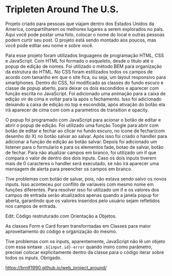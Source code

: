 # Tripleten Around The U.S.

Projeto criado para pessoas que viajam dentro dos Estados Unidos da America, compartilharem os melhores lugares a serem explorados no país.
Aqui você pode postar uma foto, colocar o nome do local e outras pessoas podem curtir seu post.
O projeto está sendo montado aos poucos, mas você pode editar seu nome e sobre você.

Para esse projeto foram utilizados linguagens de programação HTML, CSS e JavaScript.
Com HTML foi formado o esqueleto, desde o titulo até o popup de edição de nomes. Foi utilizado o método BEM para organização da estrutura do HTML.
No CSS foram estilizados todos os campos de acordo com tamanho em que o site fica, ou seja, um layout responsivo para smartphones. Dentro do CSS, foi modificado as classes do fundo escuro e classe de popup aberto, para deixar os dois escondidos e aparecer com função escrita no JavaScript. Foi adicionado uma animação para a caixa de edição vir de cima e voltar para la após o fechamento. Isso foi adicionado deixando a caixa de edição no top e escondida, após ativação do botão ela irá aparecer de cima com com a parametros de transition e opacity.

O popup foi programado com JavaScript para acionar o botão de editar e abrir o popup de edição. Foi utilizado uma função Toogle para abrir com botão de editar e fechar ao clicar no fundo escuro, no icone de fechar(com desenho do X) no botão salvar ao salvar. Após isso foi criado o handler para adicionar a função de edição ao botão salvar. Depois foi adicionado um listener para o formulario e para os elementos fade, botao de salvar, botão de fechar. Para não atualizar campos em branco, foi utilizado um if que compara o valor de dentro dos dois inputs. Caso os dois inputs tiverem mais de 0 caracteres o handler será executado, se não irá aparecer uma mensagem de alerta para preencher os campos em branco.

Tive problemas com botão de salvar, pois, não estava sendo salvo os novos inputs. Isso aconteceu por conflito de variaveis com mesmo nome em funções diferentes. Para resolver isso foi utilizado um if e os valores dos campos de entrada serão atualizados apenas quando a janela popup for aberta, garantindo que os valores inseridos pelo usuário sejam refletidos nos campos de entrada.

Edit:
Código restruturado com Orientação a Objetos.

As classes Form e Card foram transformadas em Classes para maior aproveitamento do código e organização do mesmo.

Tive problemas com os inputs, aparentemente, JavaScript não lê um objeto com
essa sintaxe `.${input.id}-error` quando insiro como parâmetro, precisei colocar explicitamente dentro da classe para o código iterar sobre todos os inputs.
Obrigado.

https://brnlf1990.github.io/web_project_around/
